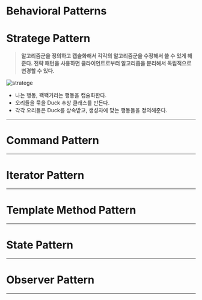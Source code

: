 # Behavioral Patterns

# Stratege Pattern

> **알고리즘군을 정의하고 캡슐화해서 각각의 알고리즘군을 수정해서 쓸 수 있게 해준다.
전략 패턴을 사용하면 클라이언트로부터 알고리즘을 분리해서 독립적으로 변경할 수 있다.**
>


![stratege](https://github.com/llvnpys/Design_Pattern/assets/172395054/43fe21d0-f3f3-48ba-9a7d-7801f5aa85e8)

- 나는 행동, 꽥꽥거리는 행동을 캡슐화한다.
- 오리들을 묶을 Duck 추상 클래스를 만든다.
- 각각 오리들은 Duck를 상속받고, 생성자에 맞는 행동들을 정의해준다.

---

# Command Pattern

---

# Iterator Pattern

---

# Template Method Pattern

---

# State Pattern

---

# Observer Pattern

---